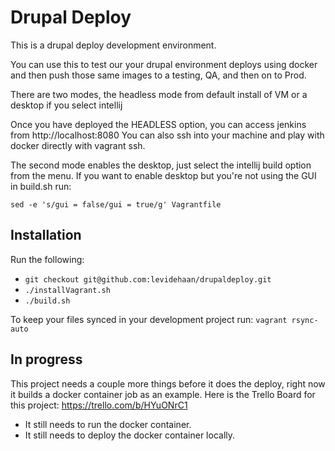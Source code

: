 Drupal Deploy
==============
This is a drupal deploy development environment.

You can use this to test our your drupal environment deploys using docker and then push those same images to a testing, QA, and then on to Prod.

There are two modes, the headless mode from default install of VM or a desktop if you select intellij

Once you have deployed the HEADLESS option, you can access jenkins from http://localhost:8080
You can also ssh into your machine and play with docker directly with vagrant ssh.

The second mode enables the desktop, just select the intellij build option from the menu.
If you want to enable desktop but you're not using the GUI in build.sh run:
```
sed -e 's/gui = false/gui = true/g' Vagrantfile
```

## Installation
Run the following:
* `git checkout git@github.com:levidehaan/drupaldeploy.git`
* `./installVagrant.sh`
* `./build.sh`

To keep your files synced in your development project run: `vagrant rsync-auto`

## In progress
This project needs a couple more things before it does the deploy, right now it builds a docker container job as an example. Here is the Trello Board for this project: https://trello.com/b/HYuONrC1

* It still needs to run the docker container.
* It still needs to deploy the docker container locally.
